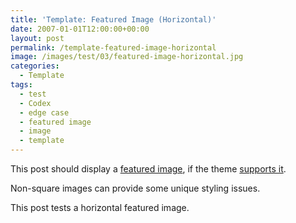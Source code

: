 ```yaml
---
title: 'Template: Featured Image (Horizontal)'
date: 2007-01-01T12:00:00+00:00
layout: post
permalink: /template-featured-image-horizontal
image: /images/test/03/featured-image-horizontal.jpg
categories:
  - Template
tags:
  - test
  - Codex
  - edge case
  - featured image
  - image
  - template
---
```

This post should display a <a title="Featured Images" href="http://en.support.wordpress.com/featured-images/#setting-a-featured-image" target="_blank">featured image</a>, if the theme <a title="Post Thumbnails" href="http://codex.wordpress.org/Post_Thumbnails" target="_blank">supports it</a>.

Non-square images can provide some unique styling issues.

This post tests a horizontal featured image.
